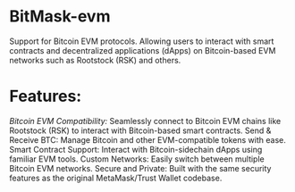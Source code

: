 # BitMask-evm
Support for Bitcoin EVM protocols. Allowing users to interact with smart contracts and decentralized applications (dApps) on Bitcoin-based EVM networks such as Rootstock (RSK) and others.

# Features:
*Bitcoin EVM Compatibility:* Seamlessly connect to Bitcoin EVM chains like Rootstock (RSK) to interact with Bitcoin-based smart contracts.
Send & Receive BTC: Manage Bitcoin and other EVM-compatible tokens with ease.
Smart Contract Support: Interact with Bitcoin-sidechain dApps using familiar EVM tools.
Custom Networks: Easily switch between multiple Bitcoin EVM networks.
Secure and Private: Built with the same security features as the original MetaMask/Trust Wallet codebase.
